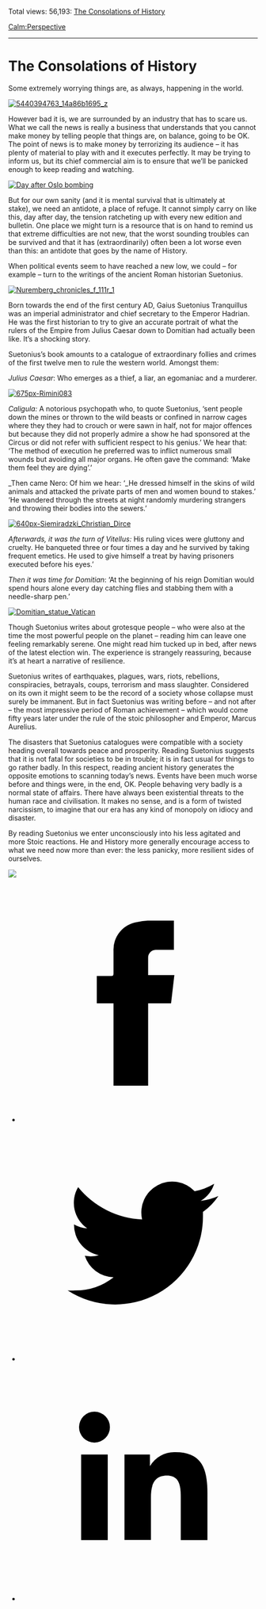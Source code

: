 Total views: 56,193: [The Consolations of History](https://www.theschooloflife.com/thebookoflife/the-consolations-of-history/)

[Calm:](https://www.theschooloflife.com/thebookoflife/category/calm/)[Perspective](https://www.theschooloflife.com/thebookoflife/category/calm/perspective/)

* * *

# The Consolations of History
<style>
						.alignnone {
  display: block;
  margin-left: auto;
  margin-right: auto;
  align: center:
}

.addtoany_share_save_container {
display:none;
}

.wp-block-image {
		display: block;
  margin-left: auto;
  margin-right: auto;
  width: 50%;
}

.aligncenter {
display: block;
  margin-left: auto;
  margin-right: auto;
  align: center:
}

@media only screen and (max-width: 500px) {
  .wp-block-image {
		display: block;
  margin-left: auto;
  margin-right: auto;
  width: 100%;
} }

h1 {max-width: 600px !important;
}
.s18-single-post .content-area .site-main article .post-cat-header-display + .old-wrapper p {
    font-size: 1.200em
}
						</style>

Some extremely worrying things are, as always, happening in the world.

[![5440394763_14a86b1695_z](https://www.theschooloflife.com/thebookoflife/wp-content/uploads/2016/03/5440394763_14a86b1695_z.jpg)](http://www.thebookoflife.org/wp-content/uploads/2016/03/5440394763_14a86b1695_z.jpg)

However bad it is, we are surrounded by an industry that has to scare us. What we call the news is really a business that understands that you cannot make money by telling people that things are, on balance, going to be OK. The point of news is to make money by terrorizing its audience – it has plenty of material to play with and it executes perfectly. It may be trying to inform us, but its chief commercial aim is to ensure that we’ll be panicked enough to keep reading and watching.

[![Day after Oslo bombing](https://www.theschooloflife.com/thebookoflife/wp-content/uploads/2016/03/5967767688_d7b9ee7fb7_b.jpg)](http://www.thebookoflife.org/wp-content/uploads/2016/03/5967767688_d7b9ee7fb7_b.jpg)

But&nbsp;for our own sanity (and it is mental survival that is ultimately at stake),&nbsp;we need an antidote, a place of refuge. It cannot simply carry on like this, day after day, the tension ratcheting up with every new edition and bulletin. One place we might turn is&nbsp;a resource that is on hand to remind us that&nbsp;extreme&nbsp;difficulties are not new, that the worst sounding troubles can be survived and that it has&nbsp;(extraordinarily) often&nbsp;been a lot worse even than this: an antidote that goes by the name of History.

When political events seem to have reached a new low, we could – for example – turn to the writings of the ancient Roman historian Suetonius.

[![Nuremberg_chronicles_f_111r_1](https://www.theschooloflife.com/thebookoflife/wp-content/uploads/2016/03/Nuremberg_chronicles_f_111r_1.png)](http://www.thebookoflife.org/wp-content/uploads/2016/03/Nuremberg_chronicles_f_111r_1.png)

Born towards the end of the first century AD, Gaius Suetonius Tranquillus was an imperial administrator and chief secretary to the Emperor Hadrian. He was the first historian to try to give an accurate portrait of what the rulers of the Empire from Julius Caesar down to Domitian had actually been like. It’s a shocking story.

Suetonius’s book amounts to a catalogue of extraordinary follies and crimes of the first twelve men to rule the western world. Amongst them:

_Julius Caesar_: Who emerges as a thief, a liar, an egomaniac and a murderer.

[![675px-Rimini083](https://www.theschooloflife.com/thebookoflife/wp-content/uploads/2016/03/675px-Rimini083.jpg)](http://www.thebookoflife.org/wp-content/uploads/2016/03/675px-Rimini083.jpg)

_Caligula:_ A notorious psychopath who, to quote Suetonius, ‘sent people down the mines or thrown to the wild beasts or confined in narrow cages where they they had to crouch or were sawn in half, not for major offences but because they did not properly admire a show he had sponsored at the Circus or did not refer with sufficient respect to his genius.’ We hear that: ‘The method of execution he preferred was to inflict numerous small wounds but avoiding all major organs. He often gave the command: ‘Make them feel they are dying’.’

_Then came Nero: Of him we hear: ‘_He dressed himself in the skins of wild animals and attacked the private parts of men and women bound to stakes.’ ‘He wandered through the streets at night randomly murdering strangers and throwing their bodies into the sewers.’

[![640px-Siemiradzki_Christian_Dirce](https://www.theschooloflife.com/thebookoflife/wp-content/uploads/2016/03/640px-Siemiradzki_Christian_Dirce.jpg)](http://www.thebookoflife.org/wp-content/uploads/2016/03/640px-Siemiradzki_Christian_Dirce.jpg)

_Afterwards, it was the turn of Vitellus:_ His ruling vices were gluttony and cruelty. He banqueted three or four times a day and he survived by taking frequent emetics. He used to give himself a treat by having prisoners executed before his eyes.’

_Then it was time for Domitian_: ‘At the beginning of his reign Domitian would spend hours alone every day catching flies and stabbing them with a needle-sharp pen.’

[![Domitian_statue_Vatican](https://www.theschooloflife.com/thebookoflife/wp-content/uploads/2016/03/Domitian_statue_Vatican.png)](http://www.thebookoflife.org/wp-content/uploads/2016/03/Domitian_statue_Vatican.png)

Though Suetonius writes about grotesque people – who were also at the time the most powerful people on the planet – reading him can leave one feeling remarkably serene. One might read him tucked up in bed, after news of the latest election win. The experience is strangely reassuring, because it’s at heart a narrative of resilience.

Suetonius writes of earthquakes, plagues, wars, riots, rebellions, conspiracies, betrayals, coups, terrorism and mass slaughter. Considered on its own it might seem to be the record of a society whose collapse must surely be immanent. But in fact Suetonius was writing before – and not after – the most impressive period of Roman achievement – which would come fifty years later under the rule of the stoic philosopher and Emperor, Marcus Aurelius.

The disasters that Suetonius catalogues were compatible with a society heading overall towards peace and prosperity. Reading Suetonius suggests that it is not fatal for societies to be in trouble; it is in fact usual for things to go rather badly. In this respect, reading ancient history generates the opposite emotions to scanning today’s news. Events have been much worse before and things were, in the end, OK. People behaving very badly is a normal state of affairs. There have always been existential threats to the human race and civilisation. It makes no sense, and is a form of twisted narcissism, to imagine that our era has any kind of monopoly on idiocy and disaster.

By reading Suetonius we enter unconsciously into his less agitated and more Stoic reactions. He and History more generally encourage access to what we need now more than ever: the less panicky, more resilient sides of ourselves.

[![](https://img.youtube.com/vi/pssTJP2hYtU/0.jpg)](https://www.youtube.com/embed/pssTJP2hYtU '')
<style>
    .iframe-class { display: block !important; }
</style>

- [<svg xmlns="http://www.w3.org/2000/svg" viewbox="0 0 26 26"><title>Facebook</title>
                    <g>
                        <path d="M8.38,10H9.92c.2,0,.29,0,.29-.28,0-.82,0-1.64,0-2.46a3.05,3.05,0,0,1,2.57-3.15A7.22,7.22,0,0,1,14,3.95c.86,0,1.71,0,2.57,0h.25v3.2h-2A.85.85,0,0,0,14,8c0,.62,0,1.24,0,1.91h2.87L16.51,13H14v9H10.21V13H8.38Z"></path>
                    </g>
                </svg>](http://www.facebook.com/sharer/sharer.php?u=https://www.theschooloflife.com/thebookoflife/the-consolations-of-history/)
- [<svg xmlns="http://www.w3.org/2000/svg" viewbox="0 0 26 26"><title>Twitter</title>
                    <path d="M21.69,7.9a6.75,6.75,0,0,1-1.94.53,3.39,3.39,0,0,0,1.48-1.87,6.76,6.76,0,0,1-2.14.82,3.38,3.38,0,0,0-5.75,3.08,9.59,9.59,0,0,1-7-3.53,3.38,3.38,0,0,0,1,4.51A3.36,3.36,0,0,1,5.89,11v0A3.38,3.38,0,0,0,8.6,14.37a3.39,3.39,0,0,1-1.53.06,3.38,3.38,0,0,0,3.15,2.35A6.78,6.78,0,0,1,6,18.22a6.87,6.87,0,0,1-.81,0A9.6,9.6,0,0,0,20,10.08q0-.22,0-.44A6.86,6.86,0,0,0,21.69,7.9Z"></path>
                </svg>](http://twitter.com/share?url=https://www.theschooloflife.com/thebookoflife/the-consolations-of-history/&text=&via=theschooloflife)
- [<svg xmlns="http://www.w3.org/2000/svg" viewbox="0 0 26 26"><title>LinkedIn</title>
<path class="cls-2" d="M6.67,10H9.58v9.36H6.67ZM8.13,5.32A1.69,1.69,0,1,1,6.44,7,1.69,1.69,0,0,1,8.13,5.32"></path><path class="cls-2" d="M11.41,10H14.2v1.28h0A3.06,3.06,0,0,1,17,9.75c2.95,0,3.49,1.94,3.49,4.46v5.14H17.57V14.79c0-1.09,0-2.48-1.51-2.48s-1.75,1.18-1.75,2.4v4.63H11.41Z"></path></svg>](https://www.linkedin.com/shareArticle?mini=true&url=https://www.theschooloflife.com/thebookoflife/the-consolations-of-history/)
